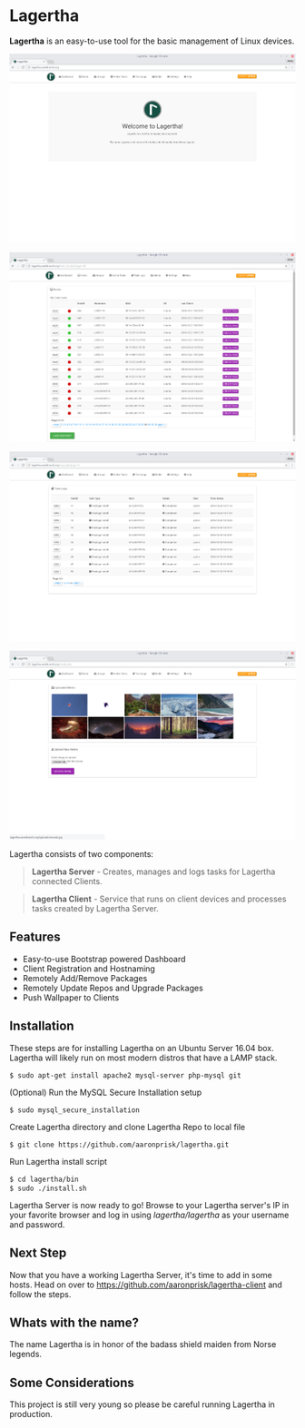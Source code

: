 # Lagertha

**Lagertha** is an easy-to-use tool for the basic management of Linux devices. 

![Alt text](https://github.com/aaronprisk/lagertha/blob/master/images/dash-lag-2.png "Lagertha Dashboard")

![Alt text](https://github.com/aaronprisk/lagertha/blob/master/images/host-lag-2.png "Lagertha Host Management")

![Alt text](https://github.com/aaronprisk/lagertha/blob/master/images/logs-lag-2.png "Lagertha Task Logs")

![Alt text](https://github.com/aaronprisk/lagertha/blob/master/images/media-lag-2.png "Lagertha Media")

Lagertha consists of two components:

>**Lagertha Server** - Creates, manages and logs tasks for Lagertha connected Clients.

> **Lagertha Client** - Service that runs on client devices and processes tasks created by Lagertha Server.


## Features

 * Easy-to-use Bootstrap powered Dashboard
 * Client Registration and Hostnaming
 * Remotely Add/Remove Packages
 * Remotely Update Repos and Upgrade Packages
 * Push Wallpaper to Clients


## Installation

These steps are for installing Lagertha on an Ubuntu Server 16.04 box. Lagertha will likely run on most modern distros that have a LAMP stack.
```
$ sudo apt-get install apache2 mysql-server php-mysql git
```
(Optional) Run the MySQL Secure Installation setup
```
$ sudo mysql_secure_installation
```
Create Lagertha directory and clone Lagertha Repo to local file
```
$ git clone https://github.com/aaronprisk/lagertha.git
```
Run Lagertha install script
```
$ cd lagertha/bin
$ sudo ./install.sh
```
Lagertha Server is now ready to go! Browse to your Lagertha server's IP in your favorite browser and log in using *lagertha/lagertha* as your username and password.

## Next Step

Now that you have a working Lagertha Server, it's time to add in some hosts. Head on over to https://github.com/aaronprisk/lagertha-client and follow the steps.

## Whats with the name?

The name Lagertha is in honor of the badass shield maiden from Norse legends.

## Some Considerations

This project is still very young so please be careful running Lagertha in production. 
